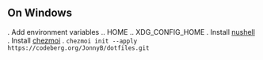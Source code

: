 ## On Windows

. Add environment variables
.. HOME
.. XDG_CONFIG_HOME
. Install [nushell](https://www.nushell.sh)
. Install [chezmoi](https://chezmoi.io)
. `chezmoi init --apply https://codeberg.org/JonnyB/dotfiles.git`
